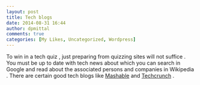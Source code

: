 ```yaml
---
layout: post
title: Tech blogs
date: 2014-08-31 16:44
author: dpmittal
comments: true
categories: [My Likes, Uncategorized, Wordpress]
---
```

To win in a tech quiz , just preparing from quizzing sites will not suffice . You must be up to date with tech news about which you can search in Google and read about the associated persons and companies in Wikipedia . There are certain good tech blogs like <a href="http://mashable.com/tech/" target="_blank">Mashable</a> and <a href="http://techcrunch.com" target="_blank">Techcrunch</a> .
